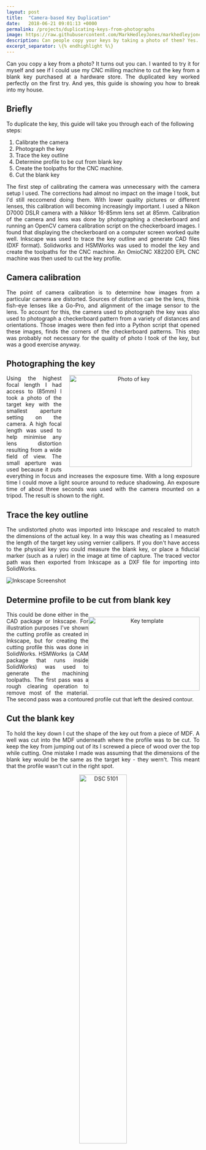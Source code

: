 ```yaml
---
layout: post
title:  "Camera-based Key Duplication"
date:   2018-06-21 09:01:13 +0000
permalink: /projects/duplicating-keys-from-photographs
image: https://raw.githubusercontent.com/MarkHedleyJones/markhedleyjones.github.io/master/media/duplicating-keys-from-photographs/thumb.jpg
description: Can people copy your keys by taking a photo of them? Yes.
excerpt_separator: \{% endhighlight %\}
---
```

<p style="text-align: justify;">
  Can you copy a key from a photo? It turns out you can. I wanted to try it for myself and see if I could use my CNC milling machine to cut the key from a blank key purchased at a hardware store. The duplicated key worked perfectly on the first try. And yes, this guide is showing you how to break into my house.
</p>
<h2 style="text-align: justify;">Briefly</h2>
To duplicate the key, this guide will take you through each of the following steps:
<ol style="text-align: justify;">
  <li>Calibrate the camera</li>
  <li>Photograph the key</li>
  <li>Trace the key outline</li>
  <li>Determine profile to be cut from blank key</li>
  <li>Create the toolpaths for the CNC machine.</li>
  <li>Cut the blank key</li>
</ol>
<p style="text-align: justify;">
  The first step of calibrating the camera was unnecessary with the camera setup I used. The corrections had almost no impact on the image I took, but I'd still reccomend doing them. With lower quality pictures or different lenses, this calibration will becoming increasingly important. I used a Nikon D7000 DSLR camera with a Nikkor 16-85mm lens set at 85mm. Calibration of the camera and lens was done by photographing a checkerboard and running an OpenCV camera calibration script on the checkerboard images. I found that displaying the checkerboard on a computer screen worked quite well. Inkscape was used to trace the key outline and generate CAD files (DXF format). Solidworks and HSMWorks was used to model the key and create the toolpaths for the CNC machine. An OmioCNC X82200 EPL CNC machine was then used to cut the key profile.
</p>
<h2>Camera calibration</h2>
<p style="text-align: justify;">
  The point of camera calibration is to determine how images from a particular camera are distorted. Sources of distortion can be the lens, think fish-eye lenses like a Go-Pro, and alignment of the image sensor to the lens. To account for this, the camera used to photograph the key was also used to photograph a checkerboard pattern from a variety of distances and orientations. Those images were then fed into a Python script that opened these images, finds the corners of the checkerboard patterns. This step was probably not necessary for the quality of photo I took of the key, but was a good exercise anyway.
</p>
<h2>Photographing the key</h2>
<p style="text-align: center; float: right; margin: 0 20px;">
  <img src="https://raw.githubusercontent.com/MarkHedleyJones/markhedleyjones.github.io/master/media/duplicating-keys-from-photographs/photo-of-key.jpg" alt="Photo of key" width="320" height="240">
</p>
<p style="text-align: justify;">
  Using the highest focal length I had access to (85mm) I took a photo of the target key with the smallest aperture setting on the camera. A high focal length was used to help minimise any lens distortion resulting from a wide field of view. The small aperture was used because it puts everything in focus and increases the exposure time. With a long exposure time I could move a light source around to reduce shadowing. An exposure time of about three seconds was used with the camera mounted on a tripod. The result is shown to the right.
</p>
<h2 style="text-align: left;">Trace the key outline</h2>
<p style="text-align: justify;">
  The undistorted photo was imported into Inkscape and rescaled to match the dimensions of the actual key. In a way this was cheating as I measured the length of the target key using vernier callipers. If you don't have access to the physical key you could measure the blank key, or place a fiducial marker (such as a ruler) in the image at time of capture. The traced vector path was then exported from Inkscape as a DXF file for importing into SolidWorks.
</p>
<p>
  <img src="https://raw.githubusercontent.com/MarkHedleyJones/markhedleyjones.github.io/master/media/duplicating-keys-from-photographs/screenshot.jpg" alt="Inkscape Screenshot">
</p>
<h2>Determine profile to be cut from blank key</h2>
<p style="float: right; text-align: center;">
  <img src="https://raw.githubusercontent.com/MarkHedleyJones/markhedleyjones.github.io/master/media/duplicating-keys-from-photographs/key_template.svg" alt="Key template" width="290" height="193">
</p>
<p style="text-align: justify;">
  This could be done either in the CAD package or Inkscape. For illustration purposes I've shown the cutting profile as created in Inkscape, but for creating the cutting profile this was done in SolidWorks. HSMWorks (a CAM package that runs inside SolidWorks) was used to generate the machining toolpaths. The first pass was a rough clearing operation to remove most of the material. The second pass was a contoured profile cut that left the desired contour.
</p>
<h2>Cut the blank key</h2>
<p style="text-align: justify;">
  To hold the key down I cut the shape of the key out from a piece of MDF. A well was cut into the MDF underneath where the profile was to be cut. To keep the key from jumping out of its I screwed a piece of wood over the top while cutting. One mistake I made was assuming that the dimensions of the blank key would be the same as the target key - they wern't. This meant that the profile wasn't cut in the right spot.</p>
<p style="text-align: center;">
  <img src="https://raw.githubusercontent.com/MarkHedleyJones/markhedleyjones.github.io/master/media/duplicating-keys-from-photographs/DSC_5101.JPG" alt="DSC 5101" width="49.7%">
  <img src="https://raw.githubusercontent.com/MarkHedleyJones/markhedleyjones.github.io/master/media/duplicating-keys-from-photographs/DSC_5100.JPG" alt="DSC 5100" width="49.7%">
</p>
<h2 style="text-align: left;">Result</h2>
<p style="text-align: justify;">
  I'm really happy with the shape of the contour in the new key (front), it's smooth and follows the original contours very well. You can see the misalignment between the keys when looking at the fronf of the key (notice the front key sticks out a millimeter or so further). Luckily, the position error of the contour didn't affect the operation of the key, as the following video proves.</p>
<p>
<img src="https://raw.githubusercontent.com/MarkHedleyJones/markhedleyjones.github.io/master/media/duplicating-keys-from-photographs/DSC_5115.jpg" alt="Comparison of new key (dark blue) with original key (light blue)"></p>
<p style="text-align: center;">
  <iframe src="https://www.youtube.com/embed/-KiafLnPxmo?controls=1" width="690" height="390" allowfullscreen="allowfullscreen"></iframe>
</p>
<h2>Camera Calibration and Image Undistortion</h2>
<p style="text-align: justify;">
  The code used to calibrate the camera and undistort the photo of the key is given below. This code came straight from the OpenCV camera calibration tutorial so there is nothing special here. I have put it here purely for convenience.
</p>
{% highlight python %}

import numpy as np
import cv2
import glob
import os
import sys

# Termination criteria
criteria = (cv2.TERM_CRITERIA_EPS + cv2.TERM_CRITERIA_MAX_ITER, 30, 0.001)

# Prepare object points, like (0,0,0), (1,0,0), (2,0,0) ....,(6,5,0)
objp = np.zeros((6*8, 3), np.float32)
objp[:, :2] = np.mgrid[0:8, 0:6].T.reshape(-1, 2)

# Arrays to store object points and image points from all the images.
objpoints = []  # 3d point in real world space
imgpoints = []  # 2d points in image plane.

images = glob.glob('*.JPG')

for fname in images:
    print(fname)

for fname in images:
    img = cv2.imread(fname)
    print("Opened", fname)

    gray = cv2.cvtColor(img, cv2.COLOR_BGR2GRAY)
    print("Converted to grey")

    # Find the chess board corners
    ret, corners = cv2.findChessboardCorners(gray, (8, 6), None)

    # If found, add object points, image points (after refining them)
    if ret == True:
        print("Found corners")
        objpoints.append(objp)
        img1 = img.copy()
        img2 = img.copy()
        cv2.drawChessboardCorners(img1, (8, 6), corners, ret)
        cv2.cornerSubPix(gray, corners, (11, 11), (-1, -1), criteria)
        cv2.drawChessboardCorners(img2, (8, 6), corners, ret)
        imgpoints.append(corners)
        cv2.imwrite('found/'+fname, img)
    else:
        cv2.imwrite('not_found/'+fname, img)
        print("Corners not found")

ret, mtx, dist, rvecs, tvecs = cv2.calibrateCamera(
    objpoints, imgpoints, gray.shape[::-1], None, None)

images = glob.glob('keys/*.JPG')

for fname in images:
    print(fname)

for fname in images:
    img = cv2.imread(fname)
    h, w = img.shape[:2]
    newcameramtx, roi = cv2.getOptimalNewCameraMatrix(
        mtx, dist, (w, h), 1, (w, h))

    # Undistort
    dst = cv2.undistort(img, mtx, dist, None, newcameramtx)

    # Crop the image
    x, y, w, h = roi
    dst = dst[y:y+h, x:x+w]
    cv2.imwrite(fname[:-4]+'_undistorted_shortest.JPG', dst)

    # Undistort
    mapx, mapy = cv2.initUndistortRectifyMap(
        mtx, dist, None, newcameramtx, (w, h), 5)
    dst = cv2.remap(img, mapx, mapy, cv2.INTER_LINEAR)

    # Crop the image
    x, y, w, h = roi
    dst = dst[y:y+h, x:x+w]
    cv2.imwrite(fname[:-4]+'_undistorted_remap.JPG', dst)

cv2.destroyAllWindows()

{% endhighlight %}
